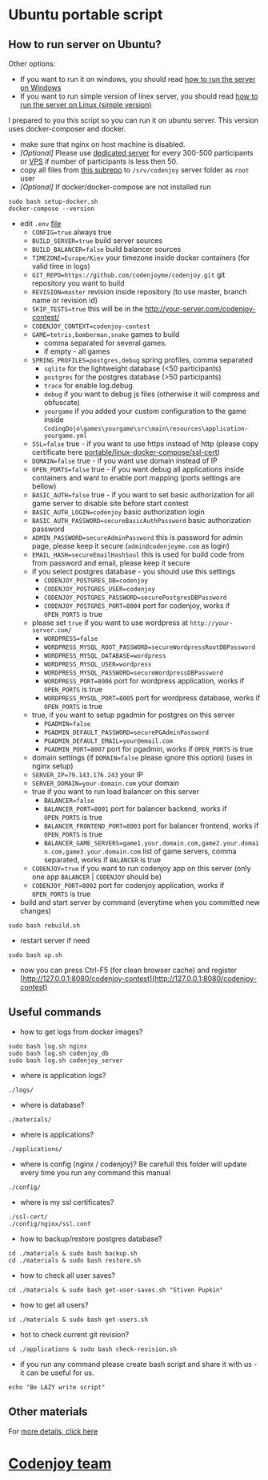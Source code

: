 Ubuntu portable script
======================

How to run server on Ubuntu?
----------------------------
Other options:
- If you want to run it on windows, you should read
[how to run the server on Windows](https://github.com/codenjoyme/codenjoy-portable-windows.git#windows-portable-script)
- If you want to run simple version of linex server, you should read 
[how to run the server on Linux (simple version)](https://github.com/codenjoyme/codenjoy-portable-linux-lite.git#linux-portable-script-simple-version)

I prepared to you this script so you can run it on ubuntu server.
This version uses docker-composer and docker.
- make sure that nginx on host machine is disabled.
- *[Optional]* Please use [dedicated server](https://contabo.com/?show=configurator&server_id=270)
    for every 300-500 participants or [VPS](https://contabo.com/?show=configurator&vserver_id=229)
    if number of participants is less then 50.
- copy all files from [this subrepo](https://github.com/codenjoyme/codenjoy-portable-linux.git)
    to `/srv/codenjoy` server folder as `root` user
- *[Optional]* If docker/docker-compose are not installed run
```
sudo bash setup-docker.sh
docker-compose --version
```
- edit `.env` [file](https://github.com/codenjoyme/codenjoy/blob/master/CodingDojo/portable/linux-docker-compose/.env)
  * `CONFIG=true` always true
  * `BUILD_SERVER=true` build server sources
  * `BUILD_BALANCER=false` build balancer sources
  * `TIMEZONE=Europe/Kiev` your timezone inside docker containers (for valid time in logs)
  * `GIT_REPO=https://github.com/codenjoyme/codenjoy.git` git repository you want to build
  * `REVISION=master` revision inside repository (to use master, branch name or revision id)
  * `SKIP_TESTS=true` this will be in the http://your-server.com/codenjoy-contest/
  * `CODENJOY_CONTEXT=codenjoy-contest`
  * `GAME=tetris,bomberman,snake` games to build
    * comma separated for several games.
    * if empty - all games
  * `SPRING_PROFILES=postgres,debug` spring profiles, comma separated
    * `sqlite` for the lightweight database (<50 participants)
    * `postgres` for the postgres database (>50 participants)
    * `trace` for enable log.debug
    * `debug` if you want to debug js files (otherwise it will compress and obfuscate)
    * `yourgame` if you added your custom configuration to the game inside `CodingDojo\games\yourgame\src\main\resources\application-yourgame.yml`
  * `SSL=false` true - if you want to use https instead of http
    (please copy certificate here [portable/linux-docker-compose/ssl-cert](https://github.com/codenjoyme/codenjoy-portable-linux.git/ssl-cert))
  * `DOMAIN=false` true - if you want use domain instead of IP
  * `OPEN_PORTS=false` true - if you want debug all applications inside containers and want to enable port mapping (ports settings are bellow)
  * `BASIC_AUTH=false` true - if you want to set basic authorization for all game server to disable site before start contest
  * `BASIC_AUTH_LOGIN=codenjoy` basic authorization login
  * `BASIC_AUTH_PASSWORD=secureBasicAuthPassword` basic authorization password
  * `ADMIN_PASSWORD=secureAdminPassword` this is password for admin page, please keep it secure (`admin@codenjoyme.com` as login)
  * `EMAIL_HASH=secureEmailHashSoul` this is used for build code from from password and email, please keep it secure
  * if you select postgres database - you should use this settings
    * `CODENJOY_POSTGRES_DB=codenjoy`
    * `CODENJOY_POSTGRES_USER=codenjoy`
    * `CODENJOY_POSTGRES_PASSWORD=securePostgresDBPassword`
    * `CODENJOY_POSTGRES_PORT=8004` port for codenjoy, works if `OPEN_PORTS` is true
  * please set `true` if you want to use wordpress at `http://your-server.com/`
    * `WORDPRESS=false`
    * `WORDPRESS_MYSQL_ROOT_PASSWORD=secureWordpressRootDBPassword`
    * `WORDPRESS_MYSQL_DATABASE=wordpress`
    * `WORDPRESS_MYSQL_USER=wordpress`
    * `WORDPRESS_MYSQL_PASSWORD=secureWordpressDBPassword`
    * `WORDPRESS_PORT=8006` port for wordpress application, works if `OPEN_PORTS` is true
    * `WORDPRESS_MYSQL_PORT=8005` port for wordpress database, works if `OPEN_PORTS` is true
  * true, if you want to setup pgadmin for postgres on this server
    * `PGADMIN=false`
    * `PGADMIN_DEFAULT_PASSWORD=securePGAdminPassword`
    * `PGADMIN_DEFAULT_EMAIL=your@email.com`
    * `PGADMIN_PORT=8007` port for pgadmin, works if `OPEN_PORTS` is true
  * domain settings (if `DOMAIN=false` please ignore this option) (uses in nginx setup)
  * `SERVER_IP=79.143.176.243` your IP
  * `SERVER_DOMAIN=your-domain.com` your domain
  * true if you want to run load balancer on this server
    * `BALANCER=false`
    * `BALANCER_PORT=8001` port for balancer backend, works if `OPEN_PORTS` is true
    * `BALANCER_FRONTEND_PORT=8003` port for balancer frontend, works if `OPEN_PORTS` is true
    * `BALANCER_GAME_SERVERS=game1.your.domain.com,game2.your.domain.com,game3.your.domain.com` list of game servers, comma separated, works if `BALANCER` is true
  * `CODENJOY=true` if you want to run codenjoy app on this server (only one app `BALANCER` | `CODENJOY` should be)
  * `CODENJOY_PORT=8002` port for codenjoy application, works if `OPEN_PORTS` is true
- build and start server by command (everytime when you committed new changes)
```
sudo bash rebuild.sh
```
- restart server if need
```
sudo bash up.sh
```
- now you can press Ctrl-F5 (for clean browser cache) and register
[http://127.0.0.1:8080/codenjoy-contest](http://127.0.0.1:8080/codenjoy-contest)


Useful commands
---------------
- how to get logs from docker images?
```
sudo bash log.sh nginx
sudo bash log.sh codenjoy_db
sudo bash log.sh codenjoy_server
```
- where is application logs?
```
./logs/
```
- where is database?
```
./materials/
```
- where is applications?
```
./applications/
```
- where is config (nginx / codenjoy)? Be carefull this folder will update every time you run any command this manual
```
./config/
```
- where is my ssl certificates?
```
./ssl-cert/
./config/nginx/ssl.conf
```
- how to backup/restore postgres database?
```
cd ./materials & sudo bash backup.sh
cd ./materials & sudo bash restore.sh
```
- how to check all user saves?
```
cd ./materials & sudo bash get-user-saves.sh "Stiven Pupkin"
```
- how to get all users?
```
cd ./materials & sudo bash get-users.sh
```
- hot to check current git revision?
```
cd ./applications & sudo bash check-revision.sh
```
- if you run any command please create bash script and share it with us - it can be useful for us.
```
echo "Be LAZY write script"
```

Other materials
--------------
For [more details, click here](https://github.com/codenjoyme/codenjoy#codenjoy)

[Codenjoy team](http://codenjoy.com/portal/?page_id=51)
===========
